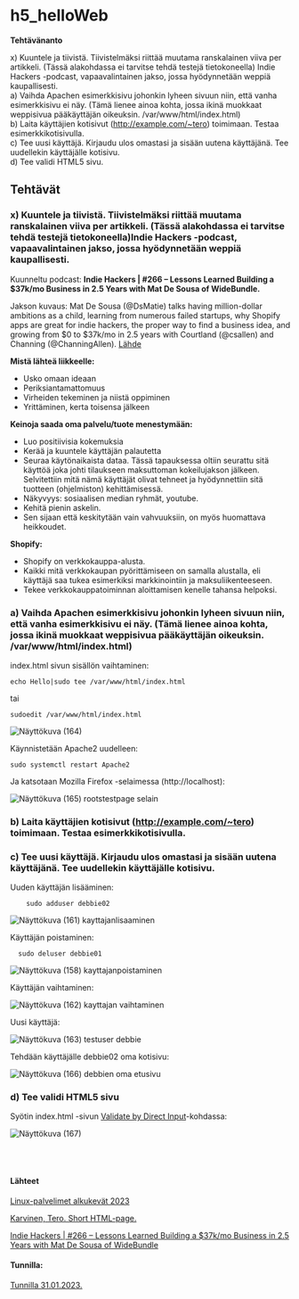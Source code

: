 # h5_helloWeb  

**Tehtävänanto**

x) Kuuntele ja tiivistä. Tiivistelmäksi riittää muutama ranskalainen viiva per artikkeli. (Tässä alakohdassa ei tarvitse tehdä testejä tietokoneella)
Indie Hackers -podcast, vapaavalintainen jakso, jossa hyödynnetään weppiä kaupallisesti.  
a) Vaihda Apachen esimerkkisivu johonkin lyheen sivuun niin, että vanha esimerkkisivu ei näy. (Tämä lienee ainoa kohta, jossa ikinä muokkaat weppisivua pääkäyttäjän oikeuksin. /var/www/html/index.html)  
b) Laita käyttäjien kotisivut (http://example.com/~tero) toimimaan. Testaa esimerkkikotisivulla.  
c) Tee uusi käyttäjä. Kirjaudu ulos omastasi ja sisään uutena käyttäjänä. Tee uudellekin käyttäjälle kotisivu.  
d) Tee validi HTML5 sivu.



## Tehtävät  


### x) Kuuntele ja tiivistä. Tiivistelmäksi riittää muutama ranskalainen viiva per artikkeli. (Tässä alakohdassa ei tarvitse tehdä testejä tietokoneella)Indie Hackers -podcast, vapaavalintainen jakso, jossa hyödynnetään weppiä kaupallisesti.  

Kuunneltu podcast: **Indie Hackers | #266 – Lessons Learned Building a $37k/mo Business in 2.5 Years with Mat De Sousa of WideBundle.**  

Jakson kuvaus: Mat De Sousa (@DsMatie) talks having million-dollar ambitions as a child, learning from numerous failed startups, why Shopify apps are great for indie hackers, the proper way to find a business idea, and growing from $0 to $37k/mo in 2.5 years with Courtland (@csallen) and Channing (@ChanningAllen). [Lähde](https://share.transistor.fm/s/940ae75e)  

**Mistä lähteä liikkeelle:**  
- Usko omaan ideaan  
- Periksiantamattomuus  
- Virheiden tekeminen ja niistä oppiminen  
- Yrittäminen, kerta toisensa jälkeen  

**Keinoja saada oma palvelu/tuote menestymään:**  
- Luo positiivisia kokemuksia   
- Kerää ja kuuntele käyttäjän palautetta   
- Seuraa käytönaikaista dataa. Tässä tapauksessa oltiin seurattu sitä käyttöä joka johti tilaukseen maksuttoman kokeilujakson jälkeen. Selvitettiin mitä nämä käyttäjät olivat tehneet ja hyödynnettiin sitä tuotteen (ohjelmiston) kehittämisessä.  
- Näkyvyys: sosiaalisen median ryhmät, youtube.  
- Kehitä pienin askelin.  
- Sen sijaan että keskitytään vain vahvuuksiin, on myös huomattava heikkoudet.  


**Shopify:**  
- Shopify on verkkokauppa-alusta.  
- Kaikki mitä verkkokaupan pyörittämiseen on samalla alustalla, eli käyttäjä saa tukea esimerkiksi markkinointiin ja maksuliikenteeseen.  
- Tekee verkkokauppatoiminnan aloittamisen kenelle tahansa helpoksi.  

### a) Vaihda Apachen esimerkkisivu johonkin lyheen sivuun niin, että vanha esimerkkisivu ei näy. (Tämä lienee ainoa kohta, jossa ikinä muokkaat weppisivua pääkäyttäjän oikeuksin. /var/www/html/index.html)  

index.html sivun sisällön vaihtaminen:  

    echo Hello|sudo tee /var/www/html/index.html
tai  

    sudoedit /var/www/html/index.html  
    

![Näyttökuva (164)](https://user-images.githubusercontent.com/118609353/216155623-5262be4a-122e-4ff8-a4da-5967c436fb92.png)  

Käynnistetään Apache2 uudelleen:  

    sudo systemctl restart Apache2  
    
Ja katsotaan Mozilla Firefox -selaimessa (http://localhost):  

![Näyttökuva (165) rootstestpage selain](https://user-images.githubusercontent.com/118609353/216156458-00ac14e2-0a50-46c8-94ef-d54699e28765.png)


### b) Laita käyttäjien kotisivut (http://example.com/~tero) toimimaan. Testaa esimerkkikotisivulla.   

### c) Tee uusi käyttäjä. Kirjaudu ulos omastasi ja sisään uutena käyttäjänä. Tee uudellekin käyttäjälle kotisivu.  

Uuden käyttäjän lisääminen:  
    
        sudo adduser debbie02  
        
![Näyttökuva (161) kayttajanlisaaminen](https://user-images.githubusercontent.com/118609353/216150860-792dfa84-652f-439e-9643-f5dbeba47b26.png)  

Käyttäjän poistaminen:  

      sudo deluser debbie01  
         
![Näyttökuva (158) kayttajanpoistaminen](https://user-images.githubusercontent.com/118609353/216151354-8d5414e5-7dfb-404a-8ae7-52f1f8e3cd33.png)  

Käyttäjän vaihtaminen:  

![Näyttökuva (162) kayttajan vaihtaminen](https://user-images.githubusercontent.com/118609353/216156876-bd6e0b44-57a2-4903-b4a5-95c2ee9d7f69.png)  

Uusi käyttäjä:  

![Näyttökuva (163) testuser debbie](https://user-images.githubusercontent.com/118609353/216157104-02b75b5a-575d-4adf-8758-89221ba206b9.png)  

Tehdään käyttäjälle debbie02 oma kotisivu:  

![Näyttökuva (166) debbien oma etusivu](https://user-images.githubusercontent.com/118609353/216161127-094be1c3-db4a-4e5a-b388-cefec3f5d56c.png)



### d) Tee validi HTML5 sivu

Syötin index.html -sivun [Validate by Direct Input](https://validator.w3.org/#validate_by_input)-kohdassa:  

![Näyttökuva (167)](https://user-images.githubusercontent.com/118609353/216164530-cbbe27c8-7c44-4d30-8347-d3cdeec5dc81.png)

 


<br></br> 



#### Lähteet  
  
[Linux-palvelimet alkukevät 2023](https://terokarvinen.com/2023/linux-palvelimet-2023-alkukevat/)  

[Karvinen, Tero. Short HTML-page.](https://terokarvinen.com/2012/short-html5-page/)  

[Indie Hackers | #266 – Lessons Learned Building a $37k/mo Business in 2.5 Years with Mat De Sousa of WideBundle](https://share.transistor.fm/s/940ae75e)  

#### Tunnilla:  

[Tunnilla 31.01.2023.](https://github.com/LiljestromNadja/DebianLinux/blob/main/InstallingApache2.md#k%C3%A4ytt%C3%B6%C3%B6notto)








